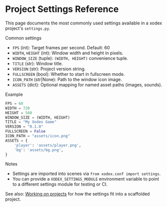 # Project Settings Reference

This page documents the most commonly used settings available in a xodex
project's `settings.py`.

Common settings

- `FPS` (int): Target frames per second. Default: 60
- `WIDTH`, `HEIGHT` (int): Window width and height in pixels.
- `WINDOW_SIZE` (tuple): `(WIDTH, HEIGHT)` convenience tuple.
- `TITLE` (str): Window title.
- `VERSION` (str): Project version string.
- `FULLSCREEN` (bool): Whether to start in fullscreen mode.
- `ICON_PATH` (str|None): Path to the window icon image.
- `ASSETS` (dict): Optional mapping for named asset paths (images, sounds).

Example

```python
FPS = 60
WIDTH = 720
HEIGHT = 560
WINDOW_SIZE = (WIDTH, HEIGHT)
TITLE = "My Xodex Game"
VERSION = "0.1.0"
FULLSCREEN = False
ICON_PATH = "assets/icon.png"
ASSETS = {
    'player': 'assets/player.png',
    'bg': 'assets/bg.png',
}
```

Notes

- Settings are imported into scenes via `from xodex.conf import settings`.
- You can provide a `XODEX_SETTINGS_MODULE` environment variable to point to
  a different settings module for testing or CI.

See also: [Working on projects](../project.md) for how the settings
fit into a scaffolded project.
